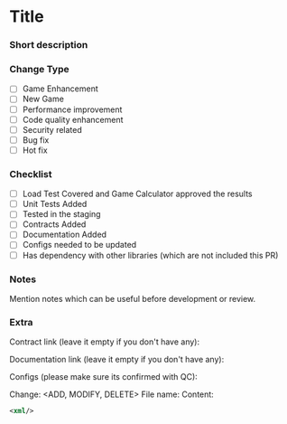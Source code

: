 # Title

### Short description

### Change Type
- [ ] Game Enhancement
- [ ] New Game
- [ ] Performance improvement
- [ ] Code quality enhancement
- [ ] Security related
- [ ] Bug fix
- [ ] Hot fix

### Checklist

- [ ] Load Test Covered and Game Calculator approved the results
- [ ] Unit Tests Added
- [ ] Tested in the staging
- [ ] Contracts Added
- [ ] Documentation Added
- [ ] Configs needed to be updated
- [ ] Has dependency with other libraries (which are not included this PR)

### Notes

Mention notes which can be useful before development or review.

### Extra

Contract link (leave it empty if you don't have any):

Documentation link (leave it empty if you don't have any):

Configs (please make sure its confirmed with QC):

Change: <ADD, MODIFY, DELETE>
File name: <file-name>
Content:
```xml
<xml/>
```
